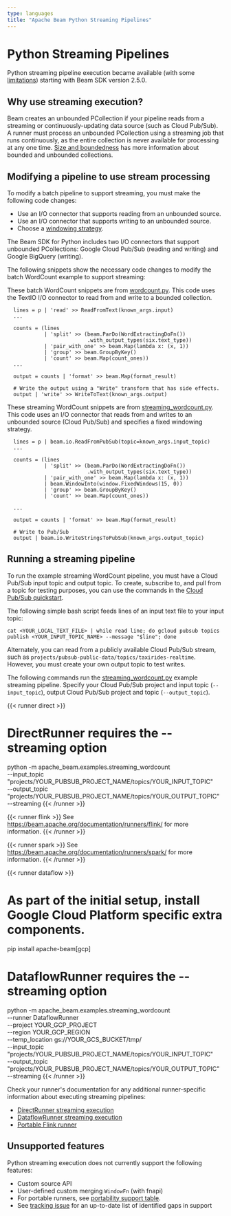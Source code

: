 ```yaml
---
type: languages
title: "Apache Beam Python Streaming Pipelines"
---
```

<!--
Licensed under the Apache License, Version 2.0 (the "License");
you may not use this file except in compliance with the License.
You may obtain a copy of the License at

http://www.apache.org/licenses/LICENSE-2.0

Unless required by applicable law or agreed to in writing, software
distributed under the License is distributed on an "AS IS" BASIS,
WITHOUT WARRANTIES OR CONDITIONS OF ANY KIND, either express or implied.
See the License for the specific language governing permissions and
limitations under the License.
-->

# Python Streaming Pipelines

Python streaming pipeline execution became available (with some
[limitations](#unsupported-features)) starting with Beam SDK version 2.5.0.


## Why use streaming execution?

Beam creates an unbounded PCollection if your pipeline reads from a streaming or
continuously-updating data source (such as Cloud Pub/Sub). A runner must
process an unbounded PCollection using a streaming job that runs continuously,
as the entire collection is never available for processing at any one time.
[Size and boundedness](/documentation/programming-guide/#size-and-boundedness)
has more information about bounded and unbounded collections.


## Modifying a pipeline to use stream processing

To modify a batch pipeline to support streaming, you must make the following
code changes:

* Use an I/O connector that supports reading from an unbounded source.
* Use an I/O connector that supports writing to an unbounded source.
* Choose a [windowing strategy](/documentation/programming-guide/index.html#windowing).

The Beam SDK for Python includes two I/O connectors that support unbounded
PCollections: Google Cloud Pub/Sub (reading and writing) and Google BigQuery
(writing).

The following snippets show the necessary code changes to modify the batch
WordCount example to support streaming:

These batch WordCount snippets are from
[wordcount.py](https://github.com/apache/beam/blob/master/sdks/python/apache_beam/examples/wordcount.py).
This code uses the TextIO I/O connector to read from and write to a bounded
collection.

```
  lines = p | 'read' >> ReadFromText(known_args.input)
  ...

  counts = (lines
            | 'split' >> (beam.ParDo(WordExtractingDoFn())
                          .with_output_types(six.text_type))
            | 'pair_with_one' >> beam.Map(lambda x: (x, 1))
            | 'group' >> beam.GroupByKey()
            | 'count' >> beam.Map(count_ones))
  ...

  output = counts | 'format' >> beam.Map(format_result)

  # Write the output using a "Write" transform that has side effects.
  output | 'write' >> WriteToText(known_args.output)
```

These streaming WordCount snippets are from
[streaming_wordcount.py](https://github.com/apache/beam/blob/master/sdks/python/apache_beam/examples/streaming_wordcount.py).
This code uses an I/O connector that reads from and writes to an unbounded
source (Cloud Pub/Sub) and specifies a fixed windowing strategy.

```
  lines = p | beam.io.ReadFromPubSub(topic=known_args.input_topic)
  ...

  counts = (lines
            | 'split' >> (beam.ParDo(WordExtractingDoFn())
                          .with_output_types(six.text_type))
            | 'pair_with_one' >> beam.Map(lambda x: (x, 1))
            | beam.WindowInto(window.FixedWindows(15, 0))
            | 'group' >> beam.GroupByKey()
            | 'count' >> beam.Map(count_ones))

  ...

  output = counts | 'format' >> beam.Map(format_result)

  # Write to Pub/Sub
  output | beam.io.WriteStringsToPubSub(known_args.output_topic)
```

## Running a streaming pipeline

To run the example streaming WordCount pipeline, you must have a Cloud Pub/Sub
input topic and output topic. To create, subscribe to, and pull from a topic for
testing purposes, you can use the commands in the [Cloud Pub/Sub quickstart](https://cloud.google.com/pubsub/docs/quickstart-cli).

The following simple bash script feeds lines of an input text file to your input
topic:

```
cat <YOUR_LOCAL_TEXT_FILE> | while read line; do gcloud pubsub topics publish <YOUR_INPUT_TOPIC_NAME> --message "$line"; done
```

Alternately, you can read from a publicly available Cloud Pub/Sub stream, such
as `projects/pubsub-public-data/topics/taxirides-realtime`. However, you must
create your own output topic to test writes.

The following commands run the
[streaming_wordcount.py](https://github.com/apache/beam/blob/master/sdks/python/apache_beam/examples/streaming_wordcount.py)
example streaming pipeline. Specify your Cloud Pub/Sub project and input topic
(`--input_topic`), output Cloud Pub/Sub project and topic (`--output_topic`).

{{< runner direct >}}
# DirectRunner requires the --streaming option
python -m apache_beam.examples.streaming_wordcount \
  --input_topic "projects/YOUR_PUBSUB_PROJECT_NAME/topics/YOUR_INPUT_TOPIC" \
  --output_topic "projects/YOUR_PUBSUB_PROJECT_NAME/topics/YOUR_OUTPUT_TOPIC" \
  --streaming
{{< /runner >}}

{{< runner flink >}}
See https://beam.apache.org/documentation/runners/flink/ for more information.
{{< /runner >}}

{{< runner spark >}}
See https://beam.apache.org/documentation/runners/spark/ for more information.
{{< /runner >}}

{{< runner dataflow >}}
# As part of the initial setup, install Google Cloud Platform specific extra components.
pip install apache-beam[gcp]

# DataflowRunner requires the --streaming option
python -m apache_beam.examples.streaming_wordcount \
  --runner DataflowRunner \
  --project YOUR_GCP_PROJECT \
  --region YOUR_GCP_REGION \
  --temp_location gs://YOUR_GCS_BUCKET/tmp/ \
  --input_topic "projects/YOUR_PUBSUB_PROJECT_NAME/topics/YOUR_INPUT_TOPIC" \
  --output_topic "projects/YOUR_PUBSUB_PROJECT_NAME/topics/YOUR_OUTPUT_TOPIC" \
  --streaming
{{< /runner >}}

Check your runner's documentation for any additional runner-specific information
about executing streaming pipelines:

- [DirectRunner streaming execution](/documentation/runners/direct/#streaming-execution)
- [DataflowRunner streaming execution](/documentation/runners/dataflow/#streaming-execution)
- [Portable Flink runner](/documentation/runners/flink/)

## Unsupported features

Python streaming execution does not currently support the following features:

- Custom source API
- User-defined custom merging `WindowFn` (with fnapi)
- For portable runners, see [portability support table](https://s.apache.org/apache-beam-portability-support-table).
- See [tracking issue](https://github.com/apache/beam/issues/24528) for an up-to-date list of identified gaps in support
